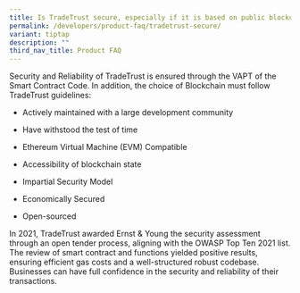 ```yaml
---
title: Is TradeTrust secure, especially if it is based on public blockchain?
permalink: /developers/product-faq/tradetrust-secure/
variant: tiptap
description: ""
third_nav_title: Product FAQ
---
```

<p>Security and Reliability of TradeTrust is ensured through the VAPT of
the Smart Contract Code. In addition, the choice of Blockchain must follow
TradeTrust guidelines:</p>
<ul data-tight="true" class="tight">
<li>
<p>Actively maintained with a large development community</p>
</li>
<li>
<p>Have withstood the test of time</p>
</li>
<li>
<p>Ethereum Virtual Machine (EVM) Compatible</p>
</li>
<li>
<p>Accessibility of blockchain state</p>
</li>
<li>
<p>Impartial Security Model</p>
</li>
<li>
<p>Economically Secured</p>
</li>
<li>
<p>Open-sourced</p>
</li>
</ul>
<p>In 2021, TradeTrust awarded Ernst &amp; Young the security assessment
through an open tender process, aligning with the OWASP Top Ten 2021 list.
The review of smart contract and functions yielded positive results, ensuring
efficient gas costs and a well-structured robust codebase. Businesses can
have full confidence in the security and reliability of their transactions.</p>